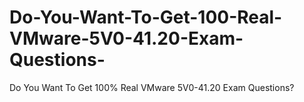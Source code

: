 # Do-You-Want-To-Get-100-Real-VMware-5V0-41.20-Exam-Questions-
Do You Want To Get 100% Real VMware 5V0-41.20 Exam Questions?
